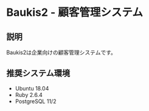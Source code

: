 # Baukis2 - 顧客管理システム

## 説明

Baukis2は企業向けの顧客管理システムです。

## 推奨システム環境

* Ubuntu 18.04
* Ruby 2.6.4
* PostgreSQL 11/2